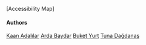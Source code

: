 [Accessibility Map]

#### Authors 
[Kaan Adalılar](https://github.com/kaanadalilar)
[Arda Baydar](https://github.com/ardabaydarr)
[Buket Yurt](https://github.com/buketyurt)
[Tuna Dağdanaş](https://github.com/TunaDagdanas)